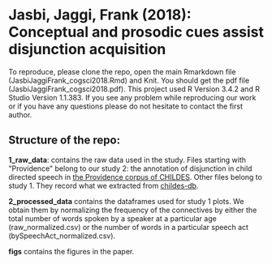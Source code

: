# Jasbi, Jaggi, Frank (2018): Conceptual and prosodic cues assist disjunction acquisition

To reproduce, please clone the repo, open the main Rmarkdown file (JasbiJaggiFrank_cogsci2018.Rmd) and Knit. You should get the pdf file (JasbiJaggiFrank_cogsci2018.pdf). This project used R Version 3.4.2 and R Studio Version 1.1.383. If you see any problem while reproducing our work or if you have any questions please do not hesitate to contact the first author. 

## Structure of the repo:

**1_raw_data**: contains the raw data used in the study. Files starting with "Providence" belong to our study 2: the annotation of disjunction in child directed speech in [the Providence corpus of CHILDES](http://phonbank.talkbank.org/browser/index.php?url=Eng-NA/Providence/). Other files belong to study 1. They record what we extracted from [childes-db](childes-db.stanford.edu). 

**2_processed_data** contains the dataframes used for study 1 plots. We obtain them by normalizing the frequency of the connectives by either the total number of words spoken by a speaker at a particular age (raw_normalized.csv) or the number of words in a particular speech act (bySpeechAct_normalized.csv).

**figs** contains the figures in the paper.